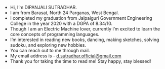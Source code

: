 - Hi, I’m DIPANJALI SUTRADHAR.
- I am from Barasat, North 24 Parganas, West Bengal.
- I completed my graduation from Jalpaiguri Government Engineering College in the year 2020 with a DGPA of 8.34/10.
- Though I am an Electric Machine lover, currently I’m excited to learn the core concepts of programming languages.
-  I’m interested in reading new books, dancing, making sketches, solving sudoku, and exploring new hobbies.
- You can reach out to me through mail.
- My email address is - d.sutradhar.official@gmail.com
- Thank you for taking the time to read me! Stay happy, stay blessed! 
  
